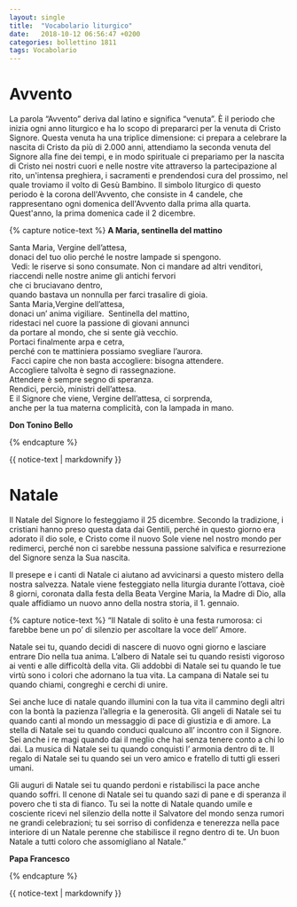 ```yaml
---
layout: single
title:  "Vocabolario liturgico"
date:   2018-10-12 06:56:47 +0200
categories: bollettino 1811
tags: Vocabolario
---
```


# Avvento

La parola “Avvento” deriva dal latino e significa “venuta”. È il periodo che inizia ogni anno liturgico e ha lo scopo di prepararci per la venuta di Cristo Signore. Questa venuta ha una triplice dimensione: ci prepara a celebrare la nascita di Cristo da più di 2.000 anni, attendiamo la seconda venuta del Signore alla fine dei tempi, e in modo spirituale ci prepariamo per la nascita di Cristo nei nostri cuori e nelle nostre vite attraverso la partecipazione al rito, un'intensa preghiera, i sacramenti e prendendosi cura del prossimo, nel quale troviamo il volto di Gesù Bambino. Il simbolo liturgico di questo periodo è la corona dell'Avvento, che consiste in 4 candele, che rappresentano ogni domenica dell'Avvento dalla prima alla quarta. Quest'anno, la prima domenica cade il 2 dicembre. 


{% capture notice-text %}
**A Maria, sentinella del mattino**

Santa Maria, Vergine dell’attesa, 
<br>
donaci del tuo olio perché le nostre lampade si spengono.
<br>
 Vedi: le riserve si sono consumate. Non ci mandare ad altri venditori, 
<br>
riaccendi nelle nostre anime gli antichi fervori 
<br>
che ci bruciavano dentro, 
<br>
quando bastava un nonnulla per farci trasalire di gioia. 
<br>
Santa Maria,Vergine dell’attesa, 
<br>
donaci un’ anima vigiliare.  Sentinella del mattino, 
<br>
ridestaci nel cuore la passione di giovani annunci 
<br>
da portare al mondo, che si sente già vecchio. 
<br>
Portaci finalmente arpa e cetra, 
<br>
perché con te mattiniera possiamo svegliare l’aurora.
<br>
 Facci capire che non basta accogliere: bisogna attendere. 
<br>
Accogliere talvolta è segno di rassegnazione. 
<br>
Attendere è sempre segno di speranza. 
<br>
Rendici, perciò, ministri dell’attesa. 
<br>
E il Signore che viene, Vergine dell’attesa, ci sorprenda, 
<br>
anche per la tua materna complicità, con la lampada in mano.

__Don Tonino Bello__

{% endcapture %}

<div class="notice--info">
  {{ notice-text | markdownify }}
</div>





# Natale

Il Natale del Signore lo festeggiamo il 25 dicembre. Secondo la tradizione, i cristiani hanno preso questa data dai Gentili, perché in questo giorno era adorato il dio sole, e Cristo come il nuovo Sole viene nel nostro mondo per redimerci, perché non ci sarebbe nessuna passione salvifica e resurrezione del Signore senza la Sua nascita. 

Il presepe e i canti di Natale ci aiutano ad avvicinarsi a questo mistero della nostra salvezza. Natale viene festeggiato nella liturgia durante l’ottava, cioè 8 giorni, coronata dalla festa della Beata Vergine Maria, la Madre di Dio, alla quale affidiamo un nuovo anno della nostra storia, il 1. gennaio. 




{% capture notice-text %}
“Il Natale di solito è una festa rumorosa: ci farebbe bene un po’ di silenzio per ascoltare la voce dell’ Amore.

Natale sei tu, quando decidi di nascere di nuovo ogni giorno e lasciare entrare Dio nella tua anima. L’albero di Natale sei tu quando resisti vigoroso ai venti e alle difficoltà della vita. Gli addobbi di Natale sei tu quando le tue virtù sono i colori che adornano la tua vita. La campana di Natale sei tu quando chiami, congreghi e cerchi di unire.

Sei anche luce di natale quando illumini con la tua vita il cammino degli altri con la bontà la pazienza l’allegria e la generosità. Gli angeli di Natale sei tu quando canti al mondo un messaggio di pace di giustizia e di amore. La stella di Natale sei tu quando conduci qualcuno all’ incontro con il Signore. Sei anche i re magi quando dai il meglio che hai senza tenere conto a chi lo dai. La musica di Natale sei tu quando conquisti l’ armonia dentro di te. Il regalo di Natale sei tu quando sei un vero amico e fratello di tutti gli esseri umani.

Gli auguri di Natale sei tu quando perdoni e ristabilisci la pace anche quando soffri. Il cenone di Natale sei tu quando sazi di pane e di speranza il povero che ti sta di fianco.
Tu sei la notte di Natale quando umile e cosciente ricevi nel silenzio della notte il Salvatore del mondo senza rumori ne grandi celebrazioni; tu sei sorriso di confidenza e tenerezza nella pace interiore di un Natale perenne che stabilisce il regno dentro di te.
Un buon Natale a tutti coloro che assomigliano al Natale.”

__Papa Francesco__

{% endcapture %}

<div class="notice--info">
  {{ notice-text | markdownify }}
</div>


